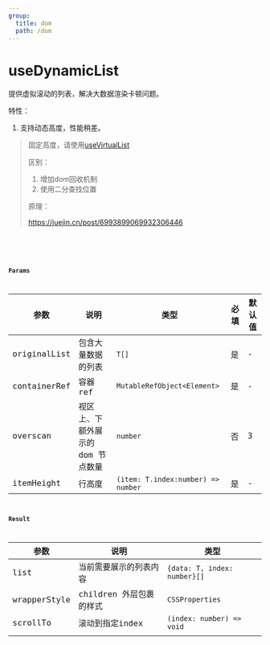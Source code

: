 ```yaml
---
group:
  title: dom
  path: /dom
---
```

# useDynamicList

提供虚拟滚动的列表，解决大数据渲染卡顿问题。

特性：

1. 支持动态高度，性能稍差。

> 固定高度，请使用[useVirtualList](use-virtual-list)
>
> 区别：
>
> 1. 增加dom回收机制
> 2. 使用二分查找位置
>
> 原理：
>
> https://juejin.cn/post/6993899069932306446



<code src="./Demo/index.tsx" />

<code src="./Demo/test.tsx" />

### Params

| 参数         | 说明                              | 类型                               | 必填 | 默认值 |
| ------------ | --------------------------------- | ---------------------------------- | ---- | ------ |
| originalList | 包含大量数据的列表                | `T[]`                              | 是   | -      |
| containerRef | 容器ref                           | `MutableRefObject<Element>`        | 是   | -      |
| overscan     | 视区上、下额外展示的 dom 节点数量 | `number`                           | 否   | 3      |
| itemHeight   | 行高度                            | `(item: T.index:number) => number` | 是   | -      |

### Result

| 参数         | 说明                    | 类型                         |
| ------------ | ----------------------- | ---------------------------- |
| list         | 当前需要展示的列表内容  | `{data: T, index: number}[]` |
| wrapperStyle | children 外层包裹的样式 | `CSSProperties`              |
| scrollTo     | 滚动到指定index         | `(index: number) => void`    |
|              |                         |                              |
